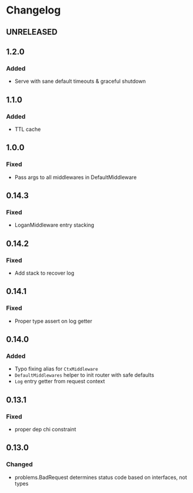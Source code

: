 # Changelog

## UNRELEASED
## 1.2.0
### Added
- Serve with sane default timeouts & graceful shutdown
## 1.1.0
### Added
- TTL cache

## 1.0.0
### Fixed
* Pass args to all middlewares in DefaultMiddleware

## 0.14.3

### Fixed

* LoganMiddleware entry stacking

## 0.14.2

### Fixed

* Add stack to recover log

## 0.14.1

### Fixed

* Proper type assert on log getter

## 0.14.0

### Added

* Typo fixing alias for `CtxMiddleware`
* `DefaultMiddlewares` helper to init router with safe defaults
* `Log` entry getter from request context

## 0.13.1

### Fixed

* proper dep chi constraint

## 0.13.0

### Changed

* problems.BadRequest determines status code based on interfaces, not types
